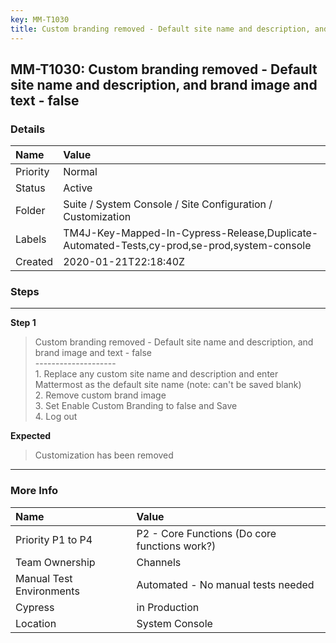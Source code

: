 ```yaml
---
key: MM-T1030
title: Custom branding removed - Default site name and description, and brand image and text - false
---
```


## MM-T1030: Custom branding removed - Default site name and description, and brand image and text - false

### Details

| Name     | Value                                                                                       |
| :------- | :------------------------------------------------------------------------------------------ |
| Priority | Normal                                                                                      |
| Status   | Active                                                                                      |
| Folder   | Suite / System Console / Site Configuration / Customization                                 |
| Labels   | TM4J-Key-Mapped-In-Cypress-Release,Duplicate-Automated-Tests,cy-prod,se-prod,system-console |
| Created  | 2020-01-21T22:18:40Z                                                                        |

### Steps

<hr/>

**Step 1**

> <article>Custom branding removed - Default site name and description, and brand image and text - false<br>--------------------<br>1. Replace any custom site name and description and enter Mattermost as the default site name (note: can't be saved blank)<br>2. Remove custom brand image<br>3. Set Enable Custom Branding to false and Save<br>4. Log out</article>

**Expected**

> <article>Customization has been removed</article>

<hr/>

### More Info

| Name                     | Value                                         |
| :----------------------- | :-------------------------------------------- |
| Priority P1 to P4        | P2 - Core Functions (Do core functions work?) |
| Team Ownership           | Channels                                      |
| Manual Test Environments | Automated - No manual tests needed            |
| Cypress                  | in Production                                 |
| Location                 | System Console                                |
